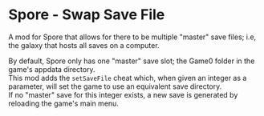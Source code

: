 # Spore - Swap Save File
A mod for Spore that allows for there to be multiple "master" save files; i.e, the galaxy that hosts all saves on a computer.

By default, Spore only has one "master" save slot; the Game0 folder in the game's appdata directory.  
This mod adds the `setSaveFile` cheat which, when given an integer as a parameter, will set the game to use an equivalent save directory.  
If no "master" save for this integer exists, a new save is generated by reloading the game's main menu.
